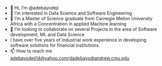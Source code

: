 - 👋 Hi, I’m @adebayodeji
- 👀 I’m interested in Data Science and Software Engineering
- 🌱 I’m a Master of Science graduate from Carnegie Mellon University Africa with a Concentration in applied Machine learning
- 💞️ I’m looking to collaborate on several Projects in the area of Software development, ML and Data Science
- I have over five years of industrial work experience in developing software solutions for financial institutions.
- 📫 How to reach me adebayodeji14@yahoo.com/dadebayo@andrew.cmu.edu

<!---
adebayodeji/adebayodeji is a ✨ special ✨ repository because its `README.md` (this file) appears on your GitHub profile.
You can click the Preview link to take a look at your changes.
--->

